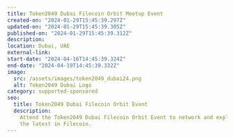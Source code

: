 ```yaml
---
title: Token2049 Dubai Filecoin Orbit Meetup Event
created-on: "2024-01-29T15:45:39.297Z"
updated-on: "2024-01-29T15:45:39.305Z"
published-on: "2024-01-29T15:45:39.312Z"
description:
location: Dubai, UAE
external-link:
start-date: "2024-04-16T14:45:39.324Z"
end-date: "2024-04-19T14:45:39.332Z"
image:
  src: /assets/images/token2049_dubai24.png
  alt: Token2049 Dubai Logo
category: supported-sponsored
seo:
  title: Token2049 Dubai Filecoin Orbit Event
  description:
    Attend the Token2049 Dubai Filecoin Orbit Event to network and explore
    the latest in Filecoin.
---
```

